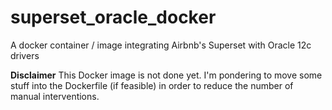 # superset_oracle_docker
A docker container / image integrating Airbnb's Superset with Oracle 12c drivers

**Disclaimer** This Docker image is not done yet. I'm pondering to move some stuff into the Dockerfile (if feasible) in order to reduce the number of manual interventions.
